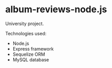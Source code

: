 # album-reviews-node.js

University project.

Technologies used:
- Node.js
- Express framework
- Sequelize ORM
- MySQL database
